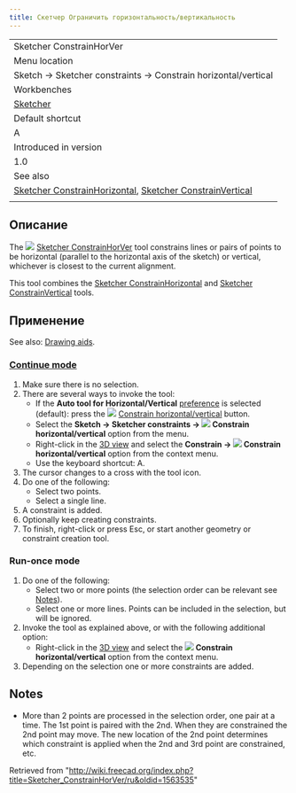```yaml
---
title: Скетчер Ограничить горизонтальность/вертикальность
---
```

|  |
| --- |
| Sketcher ConstrainHorVer |
| Menu location |
| Sketch → Sketcher constraints → Constrain horizontal/vertical |
| Workbenches |
| [Sketcher](/Sketcher_Workbench "Sketcher Workbench") |
| Default shortcut |
| A |
| Introduced in version |
| 1.0 |
| See also |
| [Sketcher ConstrainHorizontal](/Sketcher_ConstrainHorizontal "Sketcher ConstrainHorizontal"), [Sketcher ConstrainVertical](/Sketcher_ConstrainVertical "Sketcher ConstrainVertical") |
|  |

## Описание

The ![](/images/Sketcher_ConstrainHorVer.svg) [Sketcher ConstrainHorVer](/Sketcher_ConstrainHorVer "Sketcher ConstrainHorVer") tool constrains lines or pairs of points to be horizontal (parallel to the horizontal axis of the sketch) or vertical, whichever is closest to the current alignment.

This tool combines the [Sketcher ConstrainHorizontal](/Sketcher_ConstrainHorizontal "Sketcher ConstrainHorizontal") and [Sketcher ConstrainVertical](/Sketcher_ConstrainVertical "Sketcher ConstrainVertical") tools.

## Применение

See also: [Drawing aids](/Sketcher_Workbench#Drawing_aids "Sketcher Workbench").

### [Continue mode](/Sketcher_Workbench#Continue_modes "Sketcher Workbench")

1. Make sure there is no selection.
2. There are several ways to invoke the tool:
   * If the **Auto tool for Horizontal/Vertical** [preference](/Sketcher_Preferences#General "Sketcher Preferences") is selected (default): press the ![](/images/Sketcher_ConstrainHorVer.svg) [Constrain horizontal/vertical](/Sketcher_ConstrainHorVer "Sketcher ConstrainHorVer") button.
   * Select the **Sketch → Sketcher constraints → ![](/images/Sketcher_ConstrainHorVer.svg) Constrain horizontal/vertical** option from the menu.
   * Right-click in the [3D view](/3D_view "3D view") and select the **Constrain → ![](/images/Sketcher_ConstrainHorVer.svg) Constrain horizontal/vertical** option from the context menu.
   * Use the keyboard shortcut: A.
3. The cursor changes to a cross with the tool icon.
4. Do one of the following:
   * Select two points.
   * Select a single line.
5. A constraint is added.
6. Optionally keep creating constraints.
7. To finish, right-click or press Esc, or start another geometry or constraint creation tool.

### Run-once mode

1. Do one of the following:
   * Select two or more points (the selection order can be relevant see [Notes](#Notes)).
   * Select one or more lines. Points can be included in the selection, but will be ignored.
2. Invoke the tool as explained above, or with the following additional option:
   * Right-click in the [3D view](/3D_view "3D view") and select the **![](/images/Sketcher_ConstrainHorVer.svg) Constrain horizontal/vertical** option from the context menu.
3. Depending on the selection one or more constraints are added.

## Notes

* More than 2 points are processed in the selection order, one pair at a time. The 1st point is paired with the 2nd. When they are constrained the 2nd point may move. The new location of the 2nd point determines which constraint is applied when the 2nd and 3rd point are constrained, etc.

Retrieved from "<http://wiki.freecad.org/index.php?title=Sketcher_ConstrainHorVer/ru&oldid=1563535>"